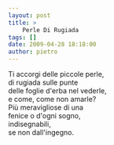 ```yaml
---
layout: post
title: >
    Perle Di Rugiada
tags: []
date: 2009-04-28 18:18:00
author: pietro
---
```

Ti accorgi delle piccole perle,<br/>di rugiada sulle punte<br/>delle foglie d'erba nel vederle,<br/>e come, come non amarle?<br/>Più meravigliose di una<br/>fenice o d'ogni sogno,<br/>indisegnabili,<br/>se non dall'ingegno.
